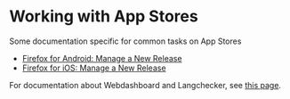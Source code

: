 # Working with App Stores

Some documentation specific for common tasks on App Stores
* [Firefox for Android: Manage a New Release](new_release_android.md)
* [Firefox for iOS: Manage a New Release](new_release_ios.md)

For documentation about Webdashboard and Langchecker, see [this page](../webdashboards/README.md).
